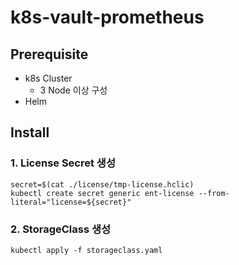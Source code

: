 # k8s-vault-prometheus
## Prerequisite
* k8s Cluster
  * 3 Node 이상 구성
* Helm

## Install
### 1. License Secret 생성
```
secret=$(cat ./license/tmp-license.hclic)
kubectl create secret generic ent-license --from-literal="license=${secret}"
```

### 2. StorageClass 생성
```
kubectl apply -f storageclass.yaml
```
